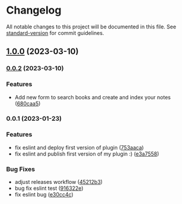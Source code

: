 # Changelog

All notable changes to this project will be documented in this file. See [standard-version](https://github.com/conventional-changelog/standard-version) for commit guidelines.

## [1.0.0](https://github.com/n1ckisthereu/InsertBook/compare/0.0.2...1.0.0) (2023-03-10)

### [0.0.2](https://github.com/n1ckisthereu/InsertBook/compare/0.0.1...0.0.2) (2023-03-10)


### Features

* Add new form to search books and create and index your notes ([680caa5](https://github.com/n1ckisthereu/InsertBook/commit/680caa5737fd8110cdaa47506bb1701d6c31b23d))

### 0.0.1 (2023-01-23)


### Features

* fix eslint and deploy first version of plugin ([753aaca](https://github.com/n1ckisthereu/InsertBook/commit/753aacac4a2e4c6756954d8fd7a563dc6ec88d02))
* fix eslint and publish first version of my plugin :) ([e3a7558](https://github.com/n1ckisthereu/InsertBook/commit/e3a75581b34d0f777ad0247d0dab92a002cab4c9))


### Bug Fixes

* adjust releases workflow ([45212b3](https://github.com/n1ckisthereu/InsertBook/commit/45212b33277d4785c68b8e2a384e0bcb6998041e))
* bug fix eslint test ([916322e](https://github.com/n1ckisthereu/InsertBook/commit/916322e67996105b94804dd406a75d5cdb6f7557))
* fix eslint bug ([e30cc4c](https://github.com/n1ckisthereu/InsertBook/commit/e30cc4c483c33f0c446d332f9723f925811fcf9e))
